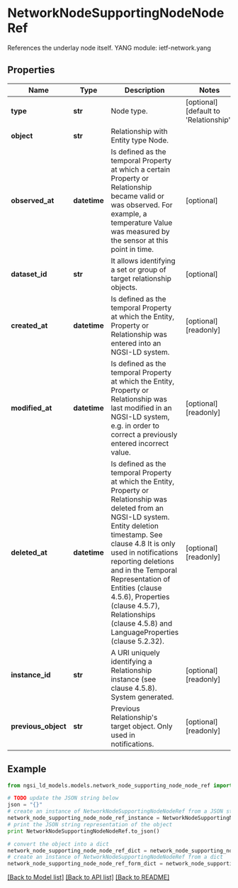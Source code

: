 # NetworkNodeSupportingNodeNodeRef

References the underlay node itself.  YANG module: ietf-network.yang 

## Properties

Name | Type | Description | Notes
------------ | ------------- | ------------- | -------------
**type** | **str** | Node type.  | [optional] [default to 'Relationship']
**object** | **str** | Relationship with Entity type Node. | 
**observed_at** | **datetime** | Is defined as the temporal Property at which a certain Property or Relationship became valid or was observed. For example, a temperature Value was measured by the sensor at this point in time.  | [optional] 
**dataset_id** | **str** | It allows identifying a set or group of target relationship objects.  | [optional] 
**created_at** | **datetime** | Is defined as the temporal Property at which the Entity, Property or Relationship was entered into an NGSI-LD system.  | [optional] [readonly] 
**modified_at** | **datetime** | Is defined as the temporal Property at which the Entity, Property or Relationship was last modified in an NGSI-LD system, e.g. in order to correct a previously entered incorrect value.  | [optional] [readonly] 
**deleted_at** | **datetime** | Is defined as the temporal Property at which the Entity, Property or Relationship was deleted from an NGSI-LD system.  Entity deletion timestamp. See clause 4.8 It is only used in notifications reporting deletions and in the Temporal Representation of Entities (clause 4.5.6), Properties (clause 4.5.7), Relationships (clause 4.5.8) and LanguageProperties (clause 5.2.32).  | [optional] [readonly] 
**instance_id** | **str** | A URI uniquely identifying a Relationship instance (see clause 4.5.8). System generated.  | [optional] [readonly] 
**previous_object** | **str** | Previous Relationship&#39;s target object. Only used in notifications.  | [optional] [readonly] 

## Example

```python
from ngsi_ld_models.models.network_node_supporting_node_node_ref import NetworkNodeSupportingNodeNodeRef

# TODO update the JSON string below
json = "{}"
# create an instance of NetworkNodeSupportingNodeNodeRef from a JSON string
network_node_supporting_node_node_ref_instance = NetworkNodeSupportingNodeNodeRef.from_json(json)
# print the JSON string representation of the object
print NetworkNodeSupportingNodeNodeRef.to_json()

# convert the object into a dict
network_node_supporting_node_node_ref_dict = network_node_supporting_node_node_ref_instance.to_dict()
# create an instance of NetworkNodeSupportingNodeNodeRef from a dict
network_node_supporting_node_node_ref_form_dict = network_node_supporting_node_node_ref.from_dict(network_node_supporting_node_node_ref_dict)
```
[[Back to Model list]](../README.md#documentation-for-models) [[Back to API list]](../README.md#documentation-for-api-endpoints) [[Back to README]](../README.md)


